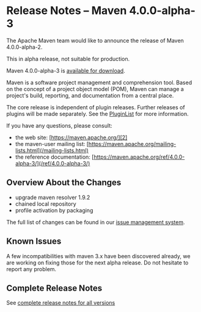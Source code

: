 <!--
 Licensed to the Apache Software Foundation (ASF) under one
 or more contributor license agreements.  See the NOTICE file
 distributed with this work for additional information
 regarding copyright ownership.  The ASF licenses this file
 to you under the Apache License, Version 2.0 (the
 "License"); you may not use this file except in compliance
 with the License.  You may obtain a copy of the License at

   http://www.apache.org/licenses/LICENSE-2.0

 Unless required by applicable law or agreed to in writing,
 software distributed under the License is distributed on an
 "AS IS" BASIS, WITHOUT WARRANTIES OR CONDITIONS OF ANY
 KIND, either express or implied.  See the License for the
 specific language governing permissions and limitations
 under the License.
-->

# Release Notes &#x2013; Maven 4.0.0-alpha-3

The Apache Maven team would like to announce the release of Maven 4.0.0-alpha-2.

This in alpha release, not suitable for production.

Maven 4.0.0-alpha-3 is [available for download][0].

Maven is a software project management and comprehension tool. Based on the concept of a project object model (POM), Maven can manage a project's build, reporting, and documentation from a central place.

The core release is independent of plugin releases. Further releases of plugins will be made separately. See the [PluginList][1] for more information.

If you have any questions, please consult:

- the web site: [https://maven.apache.org/][2]
- the maven-user mailing list: [https://maven.apache.org/mailing-lists.html](/mailing-lists.html)
- the reference documentation: [https://maven.apache.org/ref/4.0.0-alpha-3/](/ref/4.0.0-alpha-3/)

## Overview About the Changes

* upgrade maven resolver 1.9.2
* chained local repository
* profile activation by packaging

The full list of changes can be found in our [issue management system][4].

## Known Issues

A few incompatibilities with maven 3.x have been discovered already, we are working on fixing those for the next alpha release.  Do not hesitate to report any problem.

## Complete Release Notes

See [complete release notes for all versions][5]

[0]: https://dlcdn.apache.org/maven/maven-4/4.0.0-alpha-3/
[1]: ../../plugins/index.html
[2]: https://maven.apache.org/
[4]: https://issues.apache.org/jira/secure/ReleaseNote.jspa?projectId=12316922&version=12352443
[5]: ../../docs/history.html
